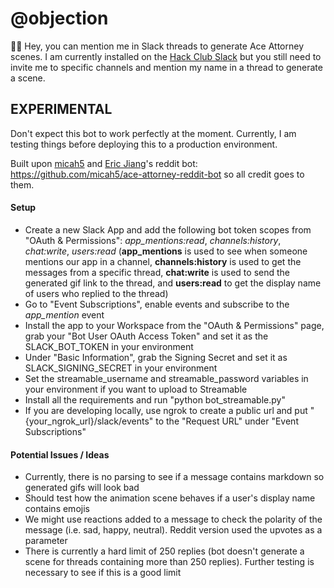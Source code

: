 # @objection
👨‍⚖️ Hey, you can mention me in Slack threads to generate Ace Attorney scenes. I am currently installed on the [Hack Club Slack](https://slack.hackclub.com) but you still need to invite me to specific channels and mention my name in a thread to generate a scene.

## EXPERIMENTAL
Don't expect this bot to work perfectly at the moment. Currently, I am testing things before deploying this to a production environment.

Built upon [micah5](https://github.com/micah5) and [Eric Jiang](https://github.com/ericljiang)'s reddit bot: https://github.com/micah5/ace-attorney-reddit-bot so all credit goes to them.

#### Setup

- Create a new Slack App and add the following bot token scopes from "OAuth & Permissions": *app_mentions:read*, *channels:history*, *chat:write*, *users:read*
(__app_mentions__ is used to see when someone mentions our app in a channel, __channels:history__ is used to get the messages from a specific thread, __chat:write__ is used to send the generated gif link to the thread, and __users:read__ to get the display name of users who replied to the thread)
- Go to "Event Subscriptions", enable events and subscribe to the *app_mention* event
- Install the app to your Workspace from the "OAuth & Permissions" page, grab your "Bot User OAuth Access Token" and set it as the SLACK_BOT_TOKEN in your environment
- Under "Basic Information", grab the Signing Secret and set it as SLACK_SIGNING_SECRET in your environment
- Set the streamable_username and streamable_password variables in your environment if you want to upload to Streamable
- Install all the requirements and run "python bot_streamable.py"
- If you are developing locally, use ngrok to create a public url and put "{your_ngrok_url}/slack/events" to the "Request URL" under "Event Subscriptions"

#### Potential Issues / Ideas

- Currently, there is no parsing to see if a message contains markdown so generated gifs will look bad
- Should test how the animation scene behaves if a user's display name contains emojis
- We might use reactions added to a message to check the polarity of the message (i.e. sad, happy, neutral). Reddit version used the upvotes as a parameter
- There is currently a hard limit of 250 replies (bot doesn't generate a scene for threads containing more than 250 replies). Further testing is necessary to see if this is a good limit